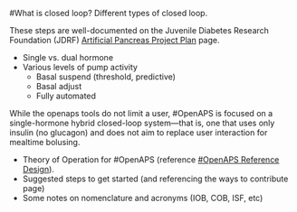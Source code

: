 #What is closed loop? 
Different types of closed loop.

These steps are well-documented on the Juvenile Diabetes Research Foundation (JDRF) [Artificial Pancreas Project Plan](http://jdrf.org/research/treat/artificial-pancreas-project/) page.

 - Single vs. dual hormone
 - Various levels of pump activity
	 - Basal suspend (threshold, predictive)
	 - Basal adjust
	 - Fully automated

While the openaps tools do not limit a user, \#OpenAPS is focused on a single-hormone hybrid closed-loop system—that is, one that uses only insulin (no glucagon) and does not aim to replace user interaction for mealtime bolusing. 
- Theory of Operation for #OpenAPS (reference [\#OpenAPS Reference Design](http://openaps.org/open-artificial-pancreas-system-openaps-reference-design/)).
- Suggested steps to get started (and referencing the ways to contribute page)
- Some notes on nomenclature and acronyms (IOB, COB, ISF, etc)